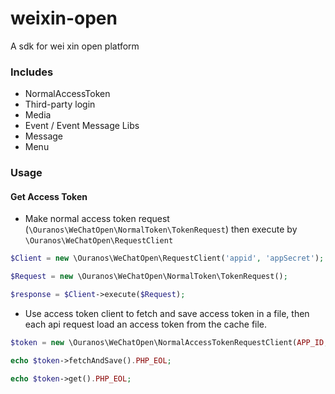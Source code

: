 # weixin-open
A sdk for wei xin open platform

### Includes

* NormalAccessToken
* Third-party login
* Media
* Event / Event Message Libs
* Message
* Menu

### Usage

#### Get Access Token

* Make normal access token request (`\Ouranos\WeChatOpen\NormalToken\TokenRequest`) then execute by `\Ouranos\WeChatOpen\RequestClient`

```php
$Client = new \Ouranos\WeChatOpen\RequestClient('appid', 'appSecret');

$Request = new \Ouranos\WeChatOpen\NormalToken\TokenRequest();

$response = $Client->execute($Request);
```

* Use access token client to fetch and save access token in a file, then each api request load an access token from the cache file.

```php
$token = new \Ouranos\WeChatOpen\NormalAccessTokenRequestClient(APP_ID, APP_SECRET);

echo $token->fetchAndSave().PHP_EOL;

echo $token->get().PHP_EOL;
```
